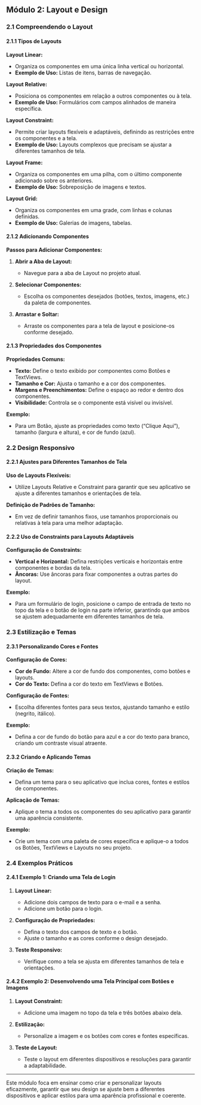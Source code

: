 ## Módulo 2: Layout e Design

### 2.1 Compreendendo o Layout

#### 2.1.1 Tipos de Layouts

**Layout Linear:**
- Organiza os componentes em uma única linha vertical ou horizontal.
- **Exemplo de Uso:** Listas de itens, barras de navegação.

**Layout Relative:**
- Posiciona os componentes em relação a outros componentes ou à tela.
- **Exemplo de Uso:** Formulários com campos alinhados de maneira específica.

**Layout Constraint:**
- Permite criar layouts flexíveis e adaptáveis, definindo as restrições entre os componentes e a tela.
- **Exemplo de Uso:** Layouts complexos que precisam se ajustar a diferentes tamanhos de tela.

**Layout Frame:**
- Organiza os componentes em uma pilha, com o último componente adicionado sobre os anteriores.
- **Exemplo de Uso:** Sobreposição de imagens e textos.

**Layout Grid:**
- Organiza os componentes em uma grade, com linhas e colunas definidas.
- **Exemplo de Uso:** Galerias de imagens, tabelas.

#### 2.1.2 Adicionando Componentes

**Passos para Adicionar Componentes:**
1. **Abrir a Aba de Layout:**
   - Navegue para a aba de Layout no projeto atual.

2. **Selecionar Componentes:**
   - Escolha os componentes desejados (botões, textos, imagens, etc.) da paleta de componentes.

3. **Arrastar e Soltar:**
   - Arraste os componentes para a tela de layout e posicione-os conforme desejado.

#### 2.1.3 Propriedades dos Componentes

**Propriedades Comuns:**
- **Texto:** Define o texto exibido por componentes como Botões e TextViews.
- **Tamanho e Cor:** Ajusta o tamanho e a cor dos componentes.
- **Margens e Preenchimentos:** Define o espaço ao redor e dentro dos componentes.
- **Visibilidade:** Controla se o componente está visível ou invisível.

**Exemplo:**
- Para um Botão, ajuste as propriedades como texto (“Clique Aqui”), tamanho (largura e altura), e cor de fundo (azul).

### 2.2 Design Responsivo

#### 2.2.1 Ajustes para Diferentes Tamanhos de Tela

**Uso de Layouts Flexíveis:**
- Utilize Layouts Relative e Constraint para garantir que seu aplicativo se ajuste a diferentes tamanhos e orientações de tela.

**Definição de Padrões de Tamanho:**
- Em vez de definir tamanhos fixos, use tamanhos proporcionais ou relativas à tela para uma melhor adaptação.

#### 2.2.2 Uso de Constraints para Layouts Adaptáveis

**Configuração de Constraints:**
- **Vertical e Horizontal:** Defina restrições verticais e horizontais entre componentes e bordas da tela.
- **Âncoras:** Use âncoras para fixar componentes a outras partes do layout.

**Exemplo:**
- Para um formulário de login, posicione o campo de entrada de texto no topo da tela e o botão de login na parte inferior, garantindo que ambos se ajustem adequadamente em diferentes tamanhos de tela.

### 2.3 Estilização e Temas

#### 2.3.1 Personalizando Cores e Fontes

**Configuração de Cores:**
- **Cor de Fundo:** Altere a cor de fundo dos componentes, como botões e layouts.
- **Cor do Texto:** Defina a cor do texto em TextViews e Botões.

**Configuração de Fontes:**
- Escolha diferentes fontes para seus textos, ajustando tamanho e estilo (negrito, itálico).

**Exemplo:**
- Defina a cor de fundo do botão para azul e a cor do texto para branco, criando um contraste visual atraente.

#### 2.3.2 Criando e Aplicando Temas

**Criação de Temas:**
- Defina um tema para o seu aplicativo que inclua cores, fontes e estilos de componentes.

**Aplicação de Temas:**
- Aplique o tema a todos os componentes do seu aplicativo para garantir uma aparência consistente.

**Exemplo:**
- Crie um tema com uma paleta de cores específica e aplique-o a todos os Botões, TextViews e Layouts no seu projeto.

### 2.4 Exemplos Práticos

#### 2.4.1 Exemplo 1: Criando uma Tela de Login

1. **Layout Linear:**
   - Adicione dois campos de texto para o e-mail e a senha.
   - Adicione um botão para o login.

2. **Configuração de Propriedades:**
   - Defina o texto dos campos de texto e o botão.
   - Ajuste o tamanho e as cores conforme o design desejado.

3. **Teste Responsivo:**
   - Verifique como a tela se ajusta em diferentes tamanhos de tela e orientações.

#### 2.4.2 Exemplo 2: Desenvolvendo uma Tela Principal com Botões e Imagens

1. **Layout Constraint:**
   - Adicione uma imagem no topo da tela e três botões abaixo dela.

2. **Estilização:**
   - Personalize a imagem e os botões com cores e fontes específicas.

3. **Teste de Layout:**
   - Teste o layout em diferentes dispositivos e resoluções para garantir a adaptabilidade.

---

Este módulo foca em ensinar como criar e personalizar layouts eficazmente, garantir que seu design se ajuste bem a diferentes dispositivos e aplicar estilos para uma aparência profissional e coerente.
